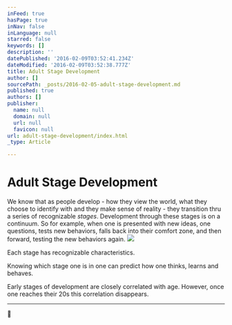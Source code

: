 ```yaml
---
inFeed: true
hasPage: true
inNav: false
inLanguage: null
starred: false
keywords: []
description: ''
datePublished: '2016-02-09T03:52:41.234Z'
dateModified: '2016-02-09T03:52:38.777Z'
title: Adult Stage Development
author: []
sourcePath: _posts/2016-02-05-adult-stage-development.md
published: true
authors: []
publisher:
  name: null
  domain: null
  url: null
  favicon: null
url: adult-stage-development/index.html
_type: Article

---
```

# Adult Stage Development

We know that as people develop - how they view the
world, what they choose to identify with and they make sense of reality - they
transition thru a series of recognizable _stages_. Development through these stages is on a continuum. So for example, when one is presented with new ideas, one questions, tests new behaviors, falls back into their comfort zone, and then forward, testing the new behaviors again.
![](https://s3-us-west-2.amazonaws.com/the-grid-img/p/22f44bca119bd6be0034c02bc178f4f6f6bdf029.jpg)

Each stage has recognizable
characteristics.

Knowing which stage one is in one can
predict how one thinks, learns and behaves.

Early stages of development are closely
correlated with age. However, once one reaches their 20s this correlation disappears. 

********
